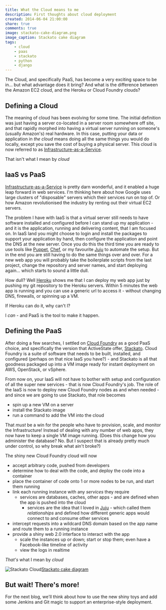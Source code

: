 ```yaml
---
title: What the Cloud means to me
description: First thoughts about cloud deployment
created: 2014-06-04 21:00:00
share: true
comments: true
image: stackato-cake-diagram.png
image_caption: Stackato cake diagram
tags:
    - cloud
    - paas
    - stackato
    - python
    - django
---
```


The Cloud, and specifically PaaS, has become a very exciting space to be in... but what advantage does it bring? And what is the difference between the Amazon EC2 cloud, and the Heroku or Cloud Foundry clouds?
<!--more-->

## Defining a Cloud

The meaning of cloud has been evolving for some time. The initial definition was just having a server co-located in a server room
somewhere off site, and that rapidly morphed into having a virtual server running on someone's (usually Amazon's) real hardware.
In this case, putting your data or application in *the cloud* means doing all the same things you would do locally, except you save the cost of buying a physical server. This cloud is now referred to as [Infrastructure-as-a-Service][iaas].

That isn't what I mean by _cloud_

## IaaS vs PaaS

[Infrastructure-as-a-Service][iaas] is pretty darn wonderful, and it enabled a huge leap forward in web services. I'm thinking here about how Google uses large clusters of "disposable" servers which their services run on top of. Or how Amazon revolutionised the industry by renting out their virtual EC2 servers.

The problem I have with IaaS is that a virtual server still needs to have software installed and configured before I can stand up my application - and it is the application, running and delivering content, that I am focused on.
In IaaS land you might choose to login and install the packages to support your application by hand, then configure the application and point the DNS at the new server. Once you do this the third time you are ready to use tools like [Puppet][puppet], [Chef][chef], or my favourite [Juju][juju] to automate the setup. But in the end you are still having to do the same things over and over. For a new web app you will probably take the boilerplate scripts from the last project, change the repository and server names, and start deploying again... which starts to sound a little dull.

How dull? Well [Heroku][heroku] shows me that I can deploy my web app just by pushing my git repository to the Heroku servers. Within 5 minutes the web app is running and you can use a generic url to access it - without changing DNS, firewalls, or spinning up a VM. 

If Heroku can do it, why can't I? 

I *can* - and PaaS is the tool to make it happen.

## Defining the PaaS

After doing a few searches, I settled on [Cloud Foundry][cf] as a good PaaS choice, and specifically the version that ActiveState offer, [Stackato][stackato]. Cloud Foundry is a suite of software that needs to be built, installed, and configured (perhaps on that nice IaaS you have?) - and Stackato is all that goodness packaged up into a VM image ready for instant deployment on AWS, OpenStack, or vSphere.

From now on, your IaaS will not have to bother with setup and configuration of all the super new services - that is now Cloud Foundry's job. The role of the IaaS is now to deploy new Cloud Foundry nodes as and when needed - and since we are going to use Stackato, that role becomes

* spin up a new VM on a server
* install the Stackato image
* run a command to add the VM into the cloud

That *must* be a win for the people who have to provision, scale, and monitor the Infrastructure!
Instead of dealing with any number of web apps, they now have to keep a single VM image running. (Does this change how you administer the database? No. But I suspect that is already pretty much under control, so why break what ain't broke?)

The shiny new Cloud Foundry cloud will now

* accept arbitrary code, pushed from developers
* determine how to deal with the code, and deploy the code into a container
* place the container of code onto 1 or more nodes to be run, and start them running
* link each running instance with any _services_ they require
    * services are databases, caches, other apps - and are defined when the app is pushed into the cloud
        * services are the idea that I loved in [Juju][juju] - which called them _relationships_ and defined how different generic apps would connect to and consume other services
* intercept requests into a wildcard DNS domain based on the app name and route them to a running instance
* provide a shiny web 2.0 interface to interact with the app
    * scale the instances up or down; start or stop them; even have a Facebook-like timeline of activity
    * view the logs in realtime

*That's* what I mean by _cloud_

![Stackato Cloud](/images/posts/stackato-cake-diagram.png)[Stackato cake diagram]

## But wait! There's more!

For the next blog, we'll think about how to use the new shiny toys and add some Jenkins and Git magic to support an enterprise-style deployment.


[paas]: http://en.wikipedia.org/wiki/Platform_as_a_service "PaaS"
[iaas]: http://en.wikipedia.org/wiki/Infrastructure_as_a_service#Infrastructure_as_a_service_.28IaaS.29 "IaaS"
[cf]: http://cloudfoundry.org/index.html "Cloud Foundry"
[stackato]: http://www.activestate.com/stackato "Stackato"
[Stackato cake diagram]: http://www.activestate.com/sites/default/files/images/stackato/stackato-cake-diagram_2013-simple-whitebg_0.png
[puppet]: http://puppetlabs.com/puppet/what-is-puppet "Puppet"
[chef]: http://www.getchef.com/chef/ "Chef"
[juju]: https://juju.ubuntu.com/ "Juju"
[heroku]: https://www.heroku.com/ "Heroku"


